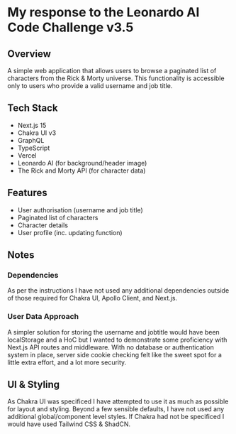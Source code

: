 # My response to the Leonardo AI Code Challenge v3.5

## Overview

A simple web application that allows users to browse a paginated list of characters from the Rick & Morty universe. This functionality is accessible only to users who provide a valid username and job title.

## Tech Stack

- Next.js 15
- Chakra UI v3
- GraphQL
- TypeScript
- Vercel
- Leonardo AI (for background/header image)
- The Rick and Morty API (for character data)

## Features

- User authorisation (username and job title)
- Paginated list of characters
- Character details
- User profile (inc. updating function)

## Notes

### Dependencies

As per the instructions I have not used any additional dependencies outside of those required for Chakra UI, Apollo Client, and Next.js.

### User Data Approach

A simpler solution for storing the username and jobtitle would have been localStorage and a HoC but I wanted to demonstrate some proficiency with Next.js API routes and middleware. With no database or authentication system in place, server side cookie checking felt like the sweet spot for a little extra effort, and a lot more security.

## UI & Styling

As Chakra UI was specificed I have attempted to use it as much as possible for layout and styling. Beyond a few sensible defaults, I have not used any additional global/component level styles. If Chakra had not be specificed I would have used Tailwind CSS & ShadCN.
